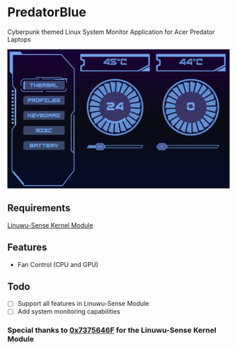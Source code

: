 # PredatorBlue

Cyberpunk themed Linux System Monitor Application for Acer Predator Laptops

![image](./screenshot.png)

## Requirements

[Linuwu-Sense Kernel Module](https://github.com/0x7375646F/Linuwu-Sense)

## Features

- Fan Control (CPU and GPU)

## Todo

- [ ] Support all features in Linuwu-Sense Module
- [ ] Add system monitoring capabilities

### Special thanks to [0x7375646F](https://github.com/0x7375646F/Linuwu-Sense) for the Linuwu-Sense Kernel Module
